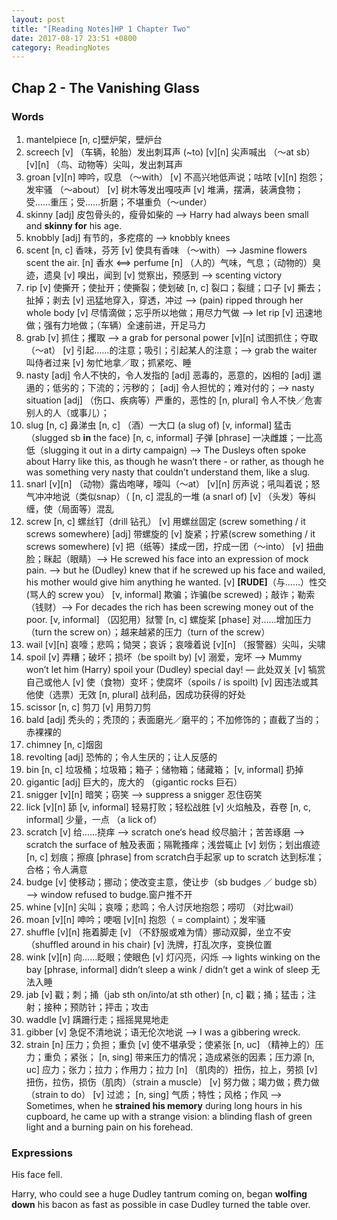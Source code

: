 ```yaml
---
layout: post
title: "[Reading Notes]HP 1 Chapter Two"
date: 2017-08-17 23:51 +0800
category: ReadingNotes
---
```


## Chap 2 - The Vanishing Glass

### Words
1. mantelpiece [n, c]壁炉架，壁炉台
2. screech
[v] （车辆，轮胎）发出刺耳声 (~to)
\[v\]\[n\] 尖声喊出 （～at sb）
\[v\]\[n\] （鸟、动物等）尖叫，发出刺耳声
3. groan
\[v\]\[n\] 呻吟，叹息 （～with）
[v] 不高兴地低声说；咕哝
\[v\]\[n\] 抱怨；发牢骚 （～about）
[v] 树木等发出嘎吱声
[v] 堆满，摆满，装满食物；受……重压；受……折磨；不堪重负（～under）
4. skinny [adj] 皮包骨头的，瘦骨如柴的 —> Harry had always been small and **skinny for** his age.
5. knobbly [adj] 有节的，多疙瘩的 —> knobbly knees
6. scent
[n, c] 香味，芬芳
[v] 使具有香味 （～with）—> Jasmine flowers scent the air.
[n] 香水 <==> perfume
[n] （人的）气味，气息；（动物的）臭迹，遗臭
[v] 嗅出，闻到
[v] 觉察出，预感到 —> scenting victory
7. rip
[v] 使撕开；使扯开；使撕裂；使划破
[n, c] 裂口；裂缝；口子
[v] 撕去；扯掉；剥去
[v] 迅猛地穿入，穿透，冲过 —> (pain) ripped through her whole body
[v] 尽情滴做；忘乎所以地做；用尽力气做 —> let rip
[v] 迅速地做；强有力地做；（车辆）全速前进，开足马力
8. grab
[v] 抓住；攫取 —> a grab for personal power
\[v\]\[n\] 试图抓住；夺取 （～at）
[v] 引起……的注意；吸引；引起某人的注意；—> grab the waiter 叫侍者过来
[v] 匆忙地拿／取；抓紧吃、睡
9. nasty
[adj] 令人不快的，令人发指的
[adj] 恶毒的，恶意的，凶相的
[adj] 邋遢的；低劣的；下流的；污秽的；
[adj] 令人担忧的；难对付的；—> nasty situation
[adj] （伤口、疾病等）严重的，恶性的
[n, plural] 令人不快／危害别人的人（或事儿）；
10. slug
[n, c] 鼻涕虫
[n, c] （酒）一大口 (a slug of)
[v, informal] 猛击 （slugged sb **in** the face)
[n, c, informal] 子弹
[phrase] 一决雌雄；一比高低（slugging it out in a dirty campaign)
—> The Dusleys often spoke about Harry like this, as though he wasn’t there - or rather, as though he was something very nasty that couldn’t understand them, like a slug.
11. snarl
\[v\]\[n\] （动物）露齿咆哮，嚎叫（～at）
\[v\]\[n\] 厉声说；吼叫着说；怒气冲冲地说（类似snap）（
[n, c] 混乱的一堆 (a snarl of)
[v] （头发）等纠缠，使（局面等）混乱
12. screw
[n, c] 螺丝钉（drill 钻孔）
[v] 用螺丝固定 (screw something / it screws somewhere)
[adj] 带螺旋的
[v] 旋紧；拧紧(screw something / it screws somewhere)
[v] 把（纸等）揉成一团，拧成一团（～into）
[v] 扭曲脸；眯起（眼睛）—> He screwed his face into an expression of mock pain. —> but he (Dudley) knew that if he screwed up his face and wailed, his mother would give him anything he wanted.
[v] **[RUDE]**（与……）性交 (骂人的 screw you）
[v, informal] 欺骗；诈骗(be screwed)；敲诈；勒索（钱财）—> For decades the rich has been screwing money out of the poor.
[v, informal] （囚犯用）狱警
[n, c] 螺旋桨
[phase] 对……增加压力（turn the screw on）；越来越紧的压力（turn of the screw）
13. wail
\[v\]\[n\] 哀嚎；悲鸣；恸哭；哀诉；哀嚎着说
\[v\]\[n\] （报警器）尖叫，尖啸
14. spoil
[v] 弄糟；破坏；损坏（be spoilt by)
[v] 溺爱，宠坏 —> Mummy won’t let him (Harry) spoil your (Dudley) special day! — 此处双关
[v] 犒赏自己或他人
[v] 使（食物）变坏；使腐坏（spoils / is spoilt)
[v] 因违法或其他使（选票）无效
[n, plural] 战利品，因成功获得的好处
15. scissor
[n, c] 剪刀
[v] 用剪刀剪
16. bald [adj] 秃头的；秃顶的；表面磨光／磨平的；不加修饰的；直截了当的；赤裸裸的
17. chimney [n, c]烟囱
18. revolting [adj] 恐怖的；令人生厌的；让人反感的
19. bin
[n, c] 垃圾桶；垃圾箱；箱子；储物箱；储藏箱；
[v, informal] 扔掉
20. gigantic [adj] 巨大的，庞大的 （gigantic rocks 巨石）
21. snigger \[v\]\[n\] 暗笑；窃笑 —> suppress a snigger 忍住窃笑
22. lick
\[v\]\[n\]  舔
[v, informal] 轻易打败；轻松战胜
[v] 火焰触及，吞卷
[n, c, informal] 少量，一点 （a lick of）
23. scratch
[v] 给……挠痒 —> scratch one‘s head 绞尽脑汁；苦苦琢磨 —> scratch the surface of 触及表面；隔靴搔痒；浅尝辄止
[v] 划伤；划出痕迹
[n, c] 划痕；擦痕
[phrase] from scratch白手起家 up to scratch 达到标准；合格；令人满意
24. budge
[v] 使移动；挪动；使改变主意，使让步（sb budges ／ budge sb）—> window refused to budge.窗户推不开
25. whine \[v\]\[n\] 尖叫；哀嚎；悲鸣；令人讨厌地抱怨；唠叨 （对比wail）
26. moan
\[v\]\[n\] 呻吟；哽咽
\[v\]\[n\] 抱怨（ = complaint）；发牢骚
27. shuffle
\[v\]\[n\] 拖着脚走
[v] （不舒服或难为情）挪动双脚，坐立不安（shuffled around in his chair)
[v] 洗牌，打乱次序，变换位置
28. wink
\[v\]\[n\] 向……眨眼；使眼色
[v] 灯闪亮，闪烁 —> lights winking on the bay
[phrase, informal] didn’t sleep a wink / didn’t get a wink of sleep 无法入睡
29. jab
[v] 戳；刺；捅（jab sth on/into/at sth other)
[n, c] 戳；捅；猛击；注射；接种；预防针；抨击；攻击
30. waddle [v] 蹒跚行走；摇摇晃晃地走
31. gibber [v] 急促不清地说；语无伦次地说 —> I was a gibbering wreck.
32. strain
[n] 压力；负担；重负
[v] 使不堪承受；使紧张
[n, uc] （精神上的）压力；重负；紧张；
[n, sing] 带来压力的情况；造成紧张的因素；压力源
[n, uc] 应力；张力；拉力；作用力；拉力
[n] （肌肉的）扭伤，拉上，劳损
[v] 扭伤，拉伤，损伤（肌肉）（strain a muscle）
[v] 努力做；竭力做；费力做（strain to do）
[v] 过滤；
[n, sing] 气质；特性；风格；作风
—> Sometimes, when he **strained his memory** during long hours in his cupboard, he came up with a strange vision: a blinding flash of green light and a burning pain on his forehead.

### Expressions
His face fell.

Harry, who could see a huge Dudley tantrum coming on, began **wolfing down** his bacon as fast as possible in case Dudley turned the table over.
